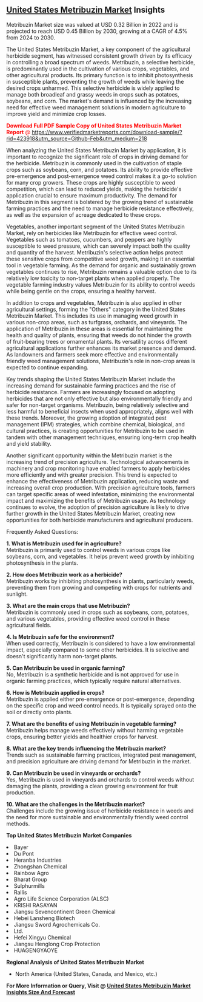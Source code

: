 <h2><a href="https://www.verifiedmarketreports.com/download-sample/?rid=423918&amp;utm_source=Github-Feb&amp;utm_medium=218" target="_blank">United States Metribuzin Market</a> Insights</h2><p>Metribuzin Market size was valued at USD 0.32 Billion in 2022 and is projected to reach USD 0.45 Billion by 2030, growing at a CAGR of 4.5% from 2024 to 2030.</p><p> <p>The United States Metribuzin Market, a key component of the agricultural herbicide segment, has witnessed consistent growth driven by its efficacy in controlling a broad spectrum of weeds. Metribuzin, a selective herbicide, is predominantly used in the cultivation of various crops, vegetables, and other agricultural products. Its primary function is to inhibit photosynthesis in susceptible plants, preventing the growth of weeds while leaving the desired crops unharmed. This selective herbicide is widely applied to manage both broadleaf and grassy weeds in crops such as potatoes, soybeans, and corn. The market's demand is influenced by the increasing need for effective weed management solutions in modern agriculture to improve yield and minimize crop losses. <p><span class=""><span style="color: #ff0000;"><strong>Download Full PDF Sample Copy of United States Metribuzin Market Report</strong> @ </span><a href="https://www.verifiedmarketreports.com/download-sample/?rid=423918&amp;utm_source=Github-Feb&amp;utm_medium=218" target="_blank">https://www.verifiedmarketreports.com/download-sample/?rid=423918&amp;utm_source=Github-Feb&amp;utm_medium=218</a></span></p></p> <p>When analyzing the United States Metribuzin Market by application, it is important to recognize the significant role of crops in driving demand for the herbicide. Metribuzin is commonly used in the cultivation of staple crops such as soybeans, corn, and potatoes. Its ability to provide effective pre-emergence and post-emergence weed control makes it a go-to solution for many crop growers. These crops are highly susceptible to weed competition, which can lead to reduced yields, making the herbicide's application crucial to ensure maximum productivity. The demand for Metribuzin in this segment is bolstered by the growing trend of sustainable farming practices and the need to manage herbicide resistance effectively, as well as the expansion of acreage dedicated to these crops. <p>Vegetables, another important segment of the United States Metribuzin Market, rely on herbicides like Metribuzin for effective weed control. Vegetables such as tomatoes, cucumbers, and peppers are highly susceptible to weed pressure, which can severely impact both the quality and quantity of the harvest. Metribuzin's selective action helps protect these sensitive crops from competitive weed growth, making it an essential tool in vegetable farming. As the demand for organic and sustainably grown vegetables continues to rise, Metribuzin remains a valuable option due to its relatively low toxicity to non-target plants when applied properly. The vegetable farming industry values Metribuzin for its ability to control weeds while being gentle on the crops, ensuring a healthy harvest. <p>In addition to crops and vegetables, Metribuzin is also applied in other agricultural settings, forming the "Others" category in the United States Metribuzin Market. This includes its use in managing weed growth in various non-crop areas, such as turfgrass, orchards, and vineyards. The application of Metribuzin in these areas is essential for maintaining the health and quality of plants, ensuring that weeds do not hinder the growth of fruit-bearing trees or ornamental plants. Its versatility across different agricultural applications further enhances its market presence and demand. As landowners and farmers seek more effective and environmentally friendly weed management solutions, Metribuzin's role in non-crop areas is expected to continue expanding. <p>Key trends shaping the United States Metribuzin Market include the increasing demand for sustainable farming practices and the rise of herbicide resistance. Farmers are increasingly focused on adopting herbicides that are not only effective but also environmentally friendly and safer for non-target organisms. Metribuzin, being relatively selective and less harmful to beneficial insects when used appropriately, aligns well with these trends. Moreover, the growing adoption of integrated pest management (IPM) strategies, which combine chemical, biological, and cultural practices, is creating opportunities for Metribuzin to be used in tandem with other management techniques, ensuring long-term crop health and yield stability. <p>Another significant opportunity within the Metribuzin market is the increasing trend of precision agriculture. Technological advancements in machinery and crop monitoring have enabled farmers to apply herbicides more efficiently and with greater precision. This trend is expected to enhance the effectiveness of Metribuzin application, reducing waste and increasing overall crop production. With precision agriculture tools, farmers can target specific areas of weed infestation, minimizing the environmental impact and maximizing the benefits of Metribuzin usage. As technology continues to evolve, the adoption of precision agriculture is likely to drive further growth in the United States Metribuzin Market, creating new opportunities for both herbicide manufacturers and agricultural producers. <p>Frequently Asked Questions:</p> <p><b>1. What is Metribuzin used for in agriculture?</b><br> Metribuzin is primarily used to control weeds in various crops like soybeans, corn, and vegetables. It helps prevent weed growth by inhibiting photosynthesis in the plants.</p> <p><b>2. How does Metribuzin work as a herbicide?</b><br> Metribuzin works by inhibiting photosynthesis in plants, particularly weeds, preventing them from growing and competing with crops for nutrients and sunlight.</p> <p><b>3. What are the main crops that use Metribuzin?</b><br> Metribuzin is commonly used in crops such as soybeans, corn, potatoes, and various vegetables, providing effective weed control in these agricultural fields.</p> <p><b>4. Is Metribuzin safe for the environment?</b><br> When used correctly, Metribuzin is considered to have a low environmental impact, especially compared to some other herbicides. It is selective and doesn't significantly harm non-target plants.</p> <p><b>5. Can Metribuzin be used in organic farming?</b><br> No, Metribuzin is a synthetic herbicide and is not approved for use in organic farming practices, which typically require natural alternatives.</p> <p><b>6. How is Metribuzin applied in crops?</b><br> Metribuzin is applied either pre-emergence or post-emergence, depending on the specific crop and weed control needs. It is typically sprayed onto the soil or directly onto plants.</p> <p><b>7. What are the benefits of using Metribuzin in vegetable farming?</b><br> Metribuzin helps manage weeds effectively without harming vegetable crops, ensuring better yields and healthier crops for harvest.</p> <p><b>8. What are the key trends influencing the Metribuzin market?</b><br> Trends such as sustainable farming practices, integrated pest management, and precision agriculture are driving demand for Metribuzin in the market.</p> <p><b>9. Can Metribuzin be used in vineyards or orchards?</b><br> Yes, Metribuzin is used in vineyards and orchards to control weeds without damaging the plants, providing a clean growing environment for fruit production.</p> <p><b>10. What are the challenges in the Metribuzin market?</b><br> Challenges include the growing issue of herbicide resistance in weeds and the need for more sustainable and environmentally friendly weed control methods.</p> </p><p><strong>Top United States Metribuzin Market Companies</strong></p><div data-test-id=""><p><li>Bayer</li><li> Du Pont</li><li> Heranba Industries</li><li> Zhongshan Chemical</li><li> Rainbow Agro</li><li> Bharat Group</li><li> Sulphurmills</li><li> Rallis</li><li> Agro Life Science Corporation (ALSC)</li><li> KRISHI RASAYAN</li><li> Jiangsu Sevencontinent Green Chemical</li><li> Hebei Lansheng Biotech</li><li> Jiangsu Sword Agrochemicals Co.</li><li> Ltd.</li><li> Hefei Xingyu Chemical</li><li> Jiangsu Henglong Crop Protection</li><li> HUAGENGYAOYE</li></p><div><strong>Regional Analysis of&nbsp;United States Metribuzin Market</strong></div><ul><li dir="ltr"><p dir="ltr">North America&nbsp;(United States, Canada, and Mexico, etc.)</p></li></ul><p><strong>For More Information or Query, Visit @&nbsp;</strong><strong><a href="https://www.verifiedmarketreports.com/product/metribuzin-market/?utm_source=Github-Feb&amp;utm_medium=218" target="_blank">United States Metribuzin Market Insights Size And Forecast</a></strong></p></div>
